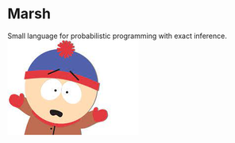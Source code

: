 # Marsh
Small language for probabilistic programming with exact inference.
</br>
![My Image](stanmarshe.jpeg)
